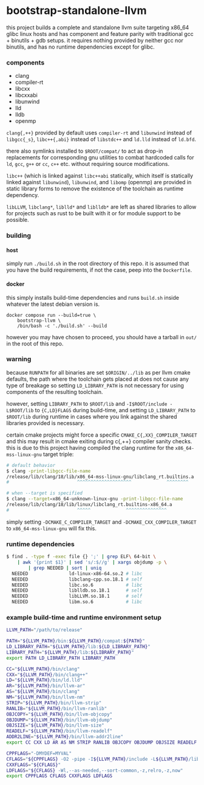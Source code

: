 # bootstrap-standalone-llvm
this project builds a complete and standalone llvm suite targeting x86_64 glibc
linux hosts and has component and feature parity with traditional gcc +
binutils + gdb setups. it requires nothing provided by neither gcc nor binutils,
and has no runtime dependencies except for glibc.

### components
 - clang
 - compiler-rt
 - libcxx 
 - libcxxabi
 - libunwind
 - lld
 - lldb
 - openmp

`clang{,++}` provided by default uses `compiler-rt` and `libunwind` instead of
`libgcc{_s}`, `libc++{,abi}` instead of `libstdc++` and `ld.lld` instead of
`ld.bfd`.

there also symlinks installed to `$ROOT/compat/` to act as drop-in replacements
for corresponding gnu utilities to combat hardcoded calls for `ld`, `gcc`, `g++`
or `cc`, `c++` etc. without requiring source modifications.

`libc++` (which is linked against `libc++abi` statically, which itself is
statically linked against `libunwind`), `libunwind`, and `libomp` (openmp) are
provided in static library forms to remove the existence of the toolchain as
runtime dependency.

`libLLVM`, `libclang*`, `liblld*` and `liblldb*` are left as shared libraries
to allow for projects such as rust to be built with it or for module support to
be possible.

### building
#### host
simply run `./build.sh` in the root directory of this repo. it is assumed that
you have the build requirements, if not the case, peep into the `Dockerfile`.

#### docker
this simply installs build-time dependencies and runs `build.sh` inside whatever
the latest debian version is.
```
docker compose run --build=true \
    bootstrap-llvm \
    /bin/bash -c './build.sh' --build
```

however you may have chosen to proceed, you should have a tarball in `out/` in
the root of this repo.

### warning
because `RUNPATH` for all binaries are set `$ORIGIN/../lib` as per llvm cmake
defaults, the path where the toolchain gets placed at does not cause any type of
breakage so setting `LD_LIBRARY_PATH` is not necessary for using components of
the resulting toolchain.

however, setting `LIBRARY_PATH` to `$ROOT/lib` and `-I$ROOT/include -L$ROOT/lib`
to `{C,LD}FLAGS` during build-time, and setting `LD_LIBRARY_PATH` to `$ROOT/lib`
during runtime in cases where you link against the shared libraries provided is
necessary.

certain cmake projects might force a specific `CMAKE_C{,XX}_COMPILER_TARGET` and
this may result in cmake exiting during c{,++} compiler sanity checks. this is
due to this project having compiled the clang runtime for the
`x86_64-mss-linux-gnu` target triple:
```sh
# default behavior
$ clang -print-libgcc-file-name
/release/lib/clang/18/lib/x86_64-mss-linux-gnu/libclang_rt.builtins.a
#                         ^^^^^^^^^^^^^^^^^^^^             ^^^^^^^^

# when --target is specified
$ clang --target=x86_64-unknown-linux-gnu -print-libgcc-file-name
/release/lib/clang/18/lib/linux/libclang_rt.builtins-x86_64.a
#                         ^^^^^             ^^^^^^^^^^^^^^^
```
simply setting `-DCMAKE_C_COMPILER_TARGET` and `-DCMAKE_CXX_COMPILER_TARGET` to
`x86_64-mss-linux-gnu` will fix this.

### runtime dependencies
```sh
$ find . -type f -exec file {} ';' | grep ELF\ 64-bit \
    | awk '{print $1}' | sed 's/:$//g' | xargs objdump -p \
        | grep NEEDED | sort | uniq
  NEEDED               ld-linux-x86-64.so.2 # libc
  NEEDED               libclang-cpp.so.18.1 # self
  NEEDED               libc.so.6            # libc
  NEEDED               liblldb.so.18.1      # self
  NEEDED               libLLVM.so.18.1      # self
  NEEDED               libm.so.6            # libc
```

### example build-time and runtime environment setup
```sh
LLVM_PATH="/path/to/release"

PATH="${LLVM_PATH}/bin:${LLVM_PATH}/compat:${PATH}"
LD_LIBRARY_PATH="${LLVM_PATH}/lib:${LD_LIBRARY_PATH}"
LIBRARY_PATH="${LLVM_PATH}/lib:${LIBRARY_PATH}"
export PATH LD_LIBRARY_PATH LIBRARY_PATH

CC="${LLVM_PATH}/bin/clang"
CXX="${LLVM_PATH}/bin/clang++"
LD="${LLVM_PATH}/bin/ld.lld"
AR="${LLVM_PATH}/bin/llvm-ar"
AS="${LLVM_PATH}/bin/clang"
NM="${LLVM_PATH}/bin/llvm-nm"
STRIP="${LLVM_PATH}/bin/llvm-strip"
RANLIB="${LLVM_PATH}/bin/llvm-ranlib"
OBJCOPY="${LLVM_PATH}/bin/llvm-objcopy"
OBJDUMP="${LLVM_PATH}/bin/llvm-objdump"
OBJSIZE="${LLVM_PATH}/bin/llvm-size"
READELF="${LLVM_PATH}/bin/llvm-readelf"
ADDR2LINE="${LLVM_PATH}/bin/llvm-addr2line"
export CC CXX LD AR AS NM STRIP RANLIB OBJCOPY OBJDUMP OBJSIZE READELF ADDR2LINE

CPPFLAGS="-DMYDEF=MYVAL"
CFLAGS="${CPPFLAGS} -O2 -pipe -I${LLVM_PATH}/include -L${LLVM_PATH}/lib"
CXXFLAGS="${CFLAGS}"
LDFLAGS="${CFLAGS} -Wl,--as-needed,--sort-common,-z,relro,-z,now"
export CPPFLAGS CFLAGS CXXFLAGS LDFLAGS
```
